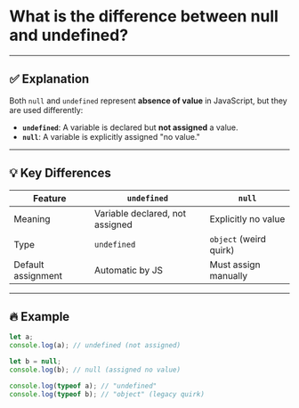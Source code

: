 # What is the difference between null and undefined?

---

## ✅ Explanation

Both `null` and `undefined` represent **absence of value** in JavaScript, but they are used differently:

- **`undefined`**: A variable is declared but **not assigned** a value.
- **`null`**: A variable is explicitly assigned "no value."

---

## 💡 Key Differences

| Feature            | `undefined`                     | `null`                 |
| ------------------ | ------------------------------- | ---------------------- |
| Meaning            | Variable declared, not assigned | Explicitly no value    |
| Type               | `undefined`                     | `object` (weird quirk) |
| Default assignment | Automatic by JS                 | Must assign manually   |

---

## 🔥 Example

```javascript
let a;
console.log(a); // undefined (not assigned)

let b = null;
console.log(b); // null (assigned no value)

console.log(typeof a); // "undefined"
console.log(typeof b); // "object" (legacy quirk)
```
